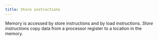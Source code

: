 ```yaml
---
title: Store instructions
---
```


Memory is accessed by store instructions and by load instructions.
*Store instructions* copy data
from a processor register to a location in the memory. 